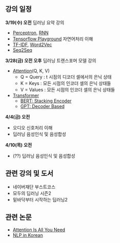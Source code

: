 ## 강의 일정

**3/19(수) 오전**
딥러닝 요약 강의
- [Perceptron](https://wikidocs.net/24958), [RNN](https://wikidocs.net/48558)
- [Tensorflow Playground](https://playground.tensorflow.org/) 
자연어처리 이해
- [TF-IDF](https://wikidocs.net/31698), [Word2Vec](https://wikidocs.net/22660)
- [Seq2Seq](https://wikidocs.net/24996)

**3/28(금) 오전 오후**
딥러닝 트랜스포머 모델 강의
- [Attention](https://wikidocs.net/22893)(Q, K, V)
  - Q = Query : t 시점의 디코더 셀에서의 은닉 상태
  - K = Keys : 모든 시점의 인코더 셀의 은닉 상태들
  - V = Values : 모든 시점의 인코더 셀의 은닉 상태들
- [Transformer](https://wikidocs.net/31379)
  - [BERT: Stacking Encoder](https://wikidocs.net/115055)
  - [GPT: Decoder Based](https://wikidocs.net/184363)

**4/4(금) 오전**
- 오디오 신호처리 이해
- 딥러닝 음성인식 및 음성합성

**4/10(목) 오전**
- (??) 딥러닝 음성인식 및 음성합성

## 관련 강의 및 도서
- 네이버재단 부스트코스
- 모두의 딥러닝 시즌2
- 밑바닥부터 시작하는 딥러닝2

## 관련 논문
- [Attention Is All You Need](https://arxiv.org/abs/1706.03762)
- [NLP in Korean](https://nlpinkorean.github.io/illustrated-transformer/)
